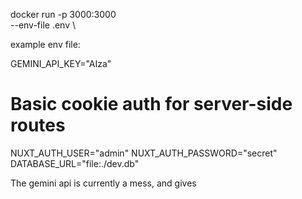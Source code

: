 docker run  -p 3000:3000 \
  --env-file .env \
  

example env file:

GEMINI_API_KEY="AIza"
# Basic cookie auth for server-side routes
NUXT_AUTH_USER="admin"
NUXT_AUTH_PASSWORD="secret"
DATABASE_URL="file:./dev.db"


The gemini api is currently a mess, and gives 